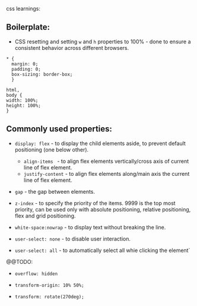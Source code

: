 css learnings:

## Boilerplate:

- CSS resetting and setting `w` and `h` properties to 100% - done to ensure a consistent behavior across different browsers.

```
* {
  margin: 0;
  padding: 0;
  box-sizing: border-box;
  }

html,
body {
width: 100%;
height: 100%;
}

```

## Commonly used properties:

- `display: flex` - to display the child elements aside, to prevent default positioning (one below other).

  - `align-items ` - to align flex elements vertically/cross axis of current line of flex element.
  - `justify-content` - to align flex elements along/main axis the current line of flex element.

- `gap` - the gap between elements.
- `z-index` - to specify the priority of the items. 9999 is the top most priority, can be used only with absolute positioning, relative positioning, flex and grid positioning.

- `white-space:nowrap` - to display text without breaking the line.

- `user-select: none` - to disable user interaction.
- `user-select: all` - to automatically select all whie clicking the element`

@@TODO:

- `overflow: hidden`

- `transform-origin: 10% 50%;`
- `transform: rotate(270deg);`
